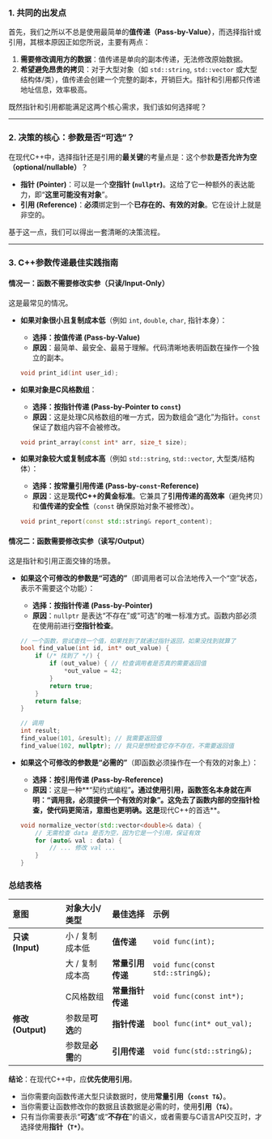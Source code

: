 ### 1\. 共同的出发点

首先，我们之所以不总是使用最简单的**值传递（Pass-by-Value）**，而选择指针或引用，其根本原因正如您所说，主要有两点：

1.  **需要修改调用方的数据**：值传递是单向的副本传递，无法修改原始数据。
2.  **希望避免昂贵的拷贝**：对于大型对象（如 `std::string`, `std::vector` 或大型结构体/类），值传递会创建一个完整的副本，开销巨大。指针和引用都只传递地址信息，效率极高。

既然指针和引用都能满足这两个核心需求，我们该如何选择呢？

-----

### 2\. 决策的核心：参数是否“可选”？

在现代C++中，选择指针还是引用的**最关键**的考量点是：这个参数**是否允许为空（optional/nullable）**？

  * **指针 (Pointer)**：可以是一个**空指针 (`nullptr`)**。这给了它一种额外的表达能力，即“**这里可能没有对象**”。
  * **引用 (Reference)**：**必须**绑定到一个**已存在的、有效的对象**。它在设计上就是非空的。

基于这一点，我们可以得出一套清晰的决策流程。

-----

### 3\. C++参数传递最佳实践指南

#### 情况一：函数不需要修改实参（只读/Input-Only）

这是最常见的情况。

  * **如果对象很小且复制成本低**（例如 `int`, `double`, `char`, 指针本身）：

      * **选择：按值传递 (Pass-by-Value)**
      * **原因**：最简单、最安全、最易于理解。代码清晰地表明函数在操作一个独立的副本。

    <!-- end list -->

    ```cpp
    void print_id(int user_id);
    ```

  * **如果对象是C风格数组**：

      * **选择：按指针传递 (Pass-by-Pointer to `const`)**
      * **原因**：这是处理C风格数组的唯一方式，因为数组会“退化”为指针。`const` 保证了数组内容不会被修改。

    <!-- end list -->

    ```cpp
    void print_array(const int* arr, size_t size);
    ```

  * **如果对象较大或复制成本高**（例如 `std::string`, `std::vector`, 大型类/结构体）：

      * **选择：按常量引用传递 (Pass-by-`const`-Reference)**
      * **原因**：这是**现代C++的黄金标准**。它兼具了**引用传递的高效率**（避免拷贝）和**值传递的安全性**（`const` 确保原始对象不被修改）。

    <!-- end list -->

    ```cpp
    void print_report(const std::string& report_content);
    ```

#### 情况二：函数需要修改实参（读写/Output）

这是指针和引用正面交锋的场景。

  * **如果这个可修改的参数是“可选的”**（即调用者可以合法地传入一个“空”状态，表示不需要这个功能）：

      * **选择：按指针传递 (Pass-by-Pointer)**
      * **原因**：`nullptr` 是表达“不存在”或“可选”的唯一标准方式。函数内部必须在使用前进行**空指针检查**。

    <!-- end list -->

    ```cpp
    // 一个函数，尝试查找一个值，如果找到了就通过指针返回，如果没找到就算了
    bool find_value(int id, int* out_value) {
        if (/* 找到了 */) {
            if (out_value) { // 检查调用者是否真的需要返回值
                *out_value = 42;
            }
            return true;
        }
        return false;
    }

    // 调用
    int result;
    find_value(101, &result); // 我需要返回值
    find_value(102, nullptr); // 我只是想检查它存不存在，不需要返回值
    ```

  * **如果这个可修改的参数是“必需的”**（即函数必须操作在一个有效的对象上）：

      * **选择：按引用传递 (Pass-by-Reference)**
      * **原因**：这是一种\*\*“契约式编程”**。通过使用引用，函数签名本身就在声明：“调用我，必须提供一个有效的对象”。这免去了函数内部的空指针检查，使代码更简洁，意图也更明确。这是**现代C++的首选\*\*。

    <!-- end list -->

    ```cpp
    void normalize_vector(std::vector<double>& data) {
        // 无需检查 data 是否为空，因为它是一个引用，保证有效
        for (auto& val : data) {
            // ... 修改 val ...
        }
    }
    ```

### 总结表格

| 意图              | 对象大小/类型    | 最佳选择       | 示例                               |
| :-------------- | :--------- | :--------- | :------------------------------- |
| **只读 (Input)**  | 小 / 复制成本低  | **值传递**    | `void func(int);`                |
|                 | 大 / 复制成本高  | **常量引用传递** | `void func(const std::string&);` |
|                 | C风格数组      | **常量指针传递** | `void func(const int*);`         |
| **修改 (Output)** | 参数是**可选**的 | **指针传递**   | `bool func(int* out_val);`       |
|                 | 参数是**必需**的 | **引用传递**   | `void func(std::string&);`       |

**结论**：在现代C++中，应**优先使用引用**。

  * 当你需要向函数传递大型只读数据时，使用**常量引用（`const T&`）**。
  * 当你需要让函数修改你的数据且该数据是必需的时，使用**引用（`T&`）**。
  * 只有当你需要表示“**可选**”或“**不存在**”的语义，或者需要与C语言API交互时，才选择使用**指针（`T*`）**。